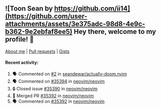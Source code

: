 ## ![Toon Sean by https://github.com/ii14](https://github.com/user-attachments/assets/3e375adc-98d8-4e9c-b362-9e2ebfaf8ee5) Hey there, welcome to my profile! 👋

[About me](https://seandewar.github.io/)
 | [Pull requests](https://github.com/search?p=1&q=author%3Aseandewar+is%3Apr)
 | [Gists](https://gist.github.com/seandewar)

#### Recent activity:

<!--START_SECTION:activity-->
1. 🗣 Commented on [#2](https://github.com/seandewar/actually-doom.nvim/issues/2#issuecomment-3208594720) in [seandewar/actually-doom.nvim](https://github.com/seandewar/actually-doom.nvim)
2. 🗣 Commented on [#35394](https://github.com/neovim/neovim/pull/35394#issuecomment-3201913621) in [neovim/neovim](https://github.com/neovim/neovim)
3. 🔒 Closed issue [#35390](https://github.com/neovim/neovim/issues/35390) in [neovim/neovim](https://github.com/neovim/neovim)
4. 🎉 Merged PR [#35392](https://github.com/neovim/neovim/pull/35392) in [neovim/neovim](https://github.com/neovim/neovim)
5. 🗣 Commented on [#35392](https://github.com/neovim/neovim/pull/35392#issuecomment-3201893132) in [neovim/neovim](https://github.com/neovim/neovim)
<!--END_SECTION:activity-->
